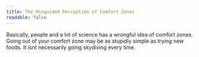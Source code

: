 ```yaml
---
title: The Misguided Perception of Comfort Zones
readable: false
---
```


Basically, people and a lot of science has a wrongful idea of comfort zones. Going out of your comfort zone may be as stupidly simple as trying new foods. It isnt necessarily going skydiving every time. 
